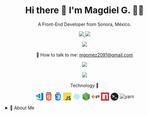 <h1 align='center'>
  Hi there 👋 I'm Magdiel G. 👨‍💻
</h1>

<p align='center'>
  A Front-End Developer from Sonora, México.
</p>



<p align='center'>
  <a href="https://www.linkedin.com/in/magdielgomez/">
    <img src="https://img.shields.io/badge/linkedin-%230077B5.svg?&style=for-the-badge&logo=linkedin&logoColor=white" />
  </a>
  <a href="https://instagram.com/joaosouz4dev">
    <img src="https://img.shields.io/badge/github-3B3937.svg?&style=for-the-badge&logo=github&logoColor=white" />        
  </a>
</p>

<p align='center'>
  <a href="#"><img src="https://github-readme-stats.vercel.app/api?username=gmz2091&show_icons=true&count_private=true&theme=dark" width="350"></a>
</p>

<p align='center'>
  📱 How to talk to me: <a href='mailto:mgomez2091@gmail.com'>mgomez2091@gmail.com</a>
</p>

<p align='center'>
  <a href="#" style="cursor: default"><img src="https://komarev.com/ghpvc/?username=mgomez2091&color=blue"></a>
</p>

<p align='center'>
  <img src="https://github-readme-stats.vercel.app/api/top-langs/?username=gmz2091&hide=PlpgSQL,jupyter%20notebook,html">
</p>

<p align='center'>
    Technology 🚀
</p>
<p align='center'>
    <img align="center" alt="Visual Studio Code" width="26px" src="https://raw.githubusercontent.com/github/explore/80688e429a7d4ef2fca1e82350fe8e3517d3494d/topics/visual-studio-code/visual-studio-code.png" />
    <img align="center" alt="HTML" width="26px" src="https://raw.githubusercontent.com/github/explore/80688e429a7d4ef2fca1e82350fe8e3517d3494d/topics/html/html.png" />
    <img align="center" alt="CSS" width="26px" src="https://raw.githubusercontent.com/github/explore/80688e429a7d4ef2fca1e82350fe8e3517d3494d/topics/css/css.png" />
    <img align="center" alt="JavaScript" width="26px" src="https://raw.githubusercontent.com/github/explore/80688e429a7d4ef2fca1e82350fe8e3517d3494d/topics/javascript/javascript.png" />
    <img align="center" alt="React" width="26px" src="https://raw.githubusercontent.com/github/explore/80688e429a7d4ef2fca1e82350fe8e3517d3494d/topics/react/react.png" />
    <img align="center" alt="Node.js" width="26px" src="https://raw.githubusercontent.com/github/explore/80688e429a7d4ef2fca1e82350fe8e3517d3494d/topics/nodejs/nodejs.png" />
    <img align="center" alt="git" width="26px" src="https://raw.githubusercontent.com/github/explore/80688e429a7d4ef2fca1e82350fe8e3517d3494d/topics/git/git.png" />
    <img align="center" alt="npm" width="26px" src="https://raw.githubusercontent.com/github/explore/80688e429a7d4ef2fca1e82350fe8e3517d3494d/topics/npm/npm.png" />
    <img align="center" alt="terminal" width="26px" src="https://raw.githubusercontent.com/github/explore/80688e429a7d4ef2fca1e82350fe8e3517d3494d/topics/terminal/terminal.png">
    <img align="center" alt="yarn" width="26px" src="https://cdn.icon-icons.com/icons2/2415/PNG/512/yarn_original_logo_icon_146287.png">
</p>

<details>
  <summary>📃 About Me</summary>

## Education 🚀

- 📖 **Information systems**\
📆 2020 - Moment\
📍 **Platzi

## Experience 🚀

- 👨‍💻 **Front-End Developer**\
📆 2021 - Moment\
📍 **Loro** - Colombia

</details>


<!--
**gmz2091/gmz2091** is a ✨ _special_ ✨ repository because its `README.md` (this file) appears on your GitHub profile.

Here are some ideas to get you started:

- 🔭 I’m currently working on ...
- 🌱 I’m currently learning ...
- 👯 I’m looking to collaborate on ...
- 🤔 I’m looking for help with ...
- 💬 Ask me about ...
- 📫 How to reach me: ...
- 😄 Pronouns: ...
- ⚡ Fun fact: ...
-->
